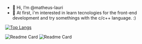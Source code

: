 - 👋 Hi, I’m @matheus-lauri
- 👀 At first, i'm interested in learn tecnologies for the front-end development and try somethings with the c/c++ language. :)

[![Top Langs](https://github-readme-stats.vercel.app/api/top-langs/?username=matheus-lauri&layout=donut&show_icons=true&theme=transparent)](https://github.com/matheus-lauri/github-readme-stats)

<img alt="Readme Card"  src="https://github-readme-stats.vercel.app/api/pin/?username=matheus-lauri&repo=exercicioM2PDI&show_owner=true" /> 

<img alt="Readme Card" src="https://github-readme-stats.vercel.app/api/pin/?username=matheus-lauri&repo=trabalhoM3Mobile&show_owner=true" /> 
